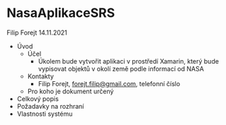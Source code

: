 # NasaAplikaceSRS
Filip Forejt
14.11.2021
* Úvod
    * Účel
      * Úkolem bude vytvořit aplikaci v prostředí Xamarin, který bude vypisovat objektů v okolí země podle informací od NASA
    * Kontakty
      * Filip Forejt, forejt.filip@gmail.com, telefonní číslo
    * Pro koho je dokument určený
* Celkový popis
* Požadavky na rozhraní
* Vlastnosti systému
